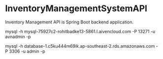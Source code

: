 # InventoryManagementSystemAPI

Inventory Management API is Spring Boot backend application.

mysql -h mysql-75927c2-rohitbadke13-5861.l.aivencloud.com -P 13271 -u avnadmin -p

mysql -h database-1.c5ku444m69ik.ap-southeast-2.rds.amazonaws.com -P 3306 -u admin -p

